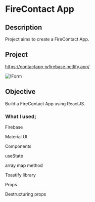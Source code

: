 # FireContact App

## Description

Project aims to create a FireContact App.

## Project

https://contactapp-wfirebase.netlify.app/

![!Form](firecontact-app.gif)

## Objective

Build a FireContact App using ReactJS.

### What I used;

Firebase

Material UI

Components

useState

array map method

Toastify library

Props

Destructuring props
